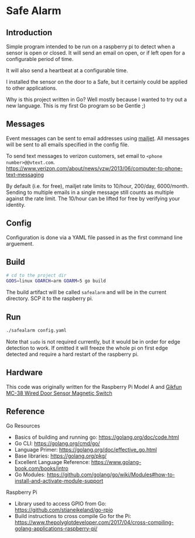 # Safe Alarm

## Introduction

Simple program intended to be run on a raspberry pi to detect when a sensor is open or closed. It will send an email on open, or if left open for a configurable period of time.

It will also send a heartbeat at a configurable time.

I installed the sensor on the door to a Safe, but it certainly could be applied to other applications.

Why is this project written in Go? Well mostly because I wanted to try out a new language.  This is my first Go program so be Gentle ;)

## Messages

Event messages can be sent to email addresses using [mailjet](https://www.mailjet.com/). All messages will be sent to all emails specified in the config file.

To send text messages to verizon customers, set email to `<phone number>@@vtext.com`. https://www.verizon.com/about/news/vzw/2013/06/computer-to-phone-text-messaging

By default (i.e. for free), mailjet rate limits to 10/hour, 200/day, 6000/month.  Sending to multiple emails in a single message still counts as multiple against the rate limit. The 10/hour can be lifted for free by verifying your identity.

## Config

Configuration is done via a YAML file passed in as the first command line arguement.

## Build

```bash
# cd to the project dir
GOOS=linux GOARCH=arm GOARM=5 go build
```

The build artifact will be called `safealarm` and will be in the current directory. SCP it to the raspberry pi.

## Run

```bash
./safealarm config.yaml
```

Note that `sudo` is not required currently, but it would be in order for edge detection to work.  If omitted it will freeze the whole pi on first edge detected and require a hard restart of the raspberry pi.

## Hardware

This code was originally written for the Raspberry Pi Model A and [Gikfun MC-38 Wired Door Sensor Magnetic Switch](https://www.amazon.com/gp/product/B0154PTDFI)

## Reference

Go Resources
- Basics of building and running go: https://golang.org/doc/code.html
- Go CLI: https://golang.org/cmd/go/
- Language Primer: https://golang.org/doc/effective_go.html
- Base libraries: https://golang.org/pkg/
- Excellent Language Reference: https://www.golang-book.com/books/intro
- Go Modules: https://github.com/golang/go/wiki/Modules#how-to-install-and-activate-module-support

Raspberry Pi
- Library used to access GPIO from Go: https://github.com/stianeikeland/go-rpio
- Build instructions to cross compile Go for the Pi: https://www.thepolyglotdeveloper.com/2017/04/cross-compiling-golang-applications-raspberry-pi/
